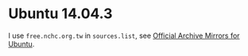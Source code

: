 Ubuntu 14.04.3
==============

I use `free.nchc.org.tw` in `sources.list`, see [Official Archive Mirrors for Ubuntu](https://launchpad.net/ubuntu/+archivemirrors).
